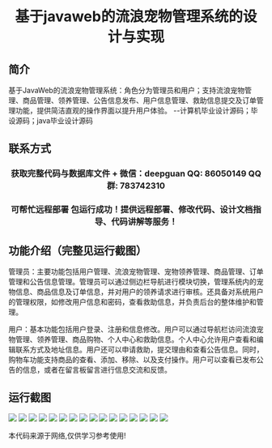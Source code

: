 <p><h1 align="center">基于javaweb的流浪宠物管理系统的设计与实现</h1></p>

## 简介
基于JavaWeb的流浪宠物管理系统：角色分为管理员和用户；支持流浪宠物管理、商品管理、领养管理、公告信息发布、用户信息管理、救助信息提交及订单管理功能，提供简洁直观的操作界面以提升用户体验。    --计算机毕业设计源码；毕设源码；java毕业设计源码


## 联系方式
<p><h3 align="center">获取完整代码与数据库文件 + 微信：deepguan QQ: 86050149 QQ群: 783742310</h3></p>
<p><h3 align="center">可帮忙远程部署 包运行成功！提供远程部署、修改代码、设计文档指导、代码讲解等服务！</h3></p>

## 功能介绍（完整见运行截图）
管理员：主要功能包括用户管理、流浪宠物管理、宠物领养管理、商品管理、订单管理和公告信息管理。管理员可以通过侧边栏导航进行模块切换，管理系统内的宠物信息、商品信息及订单信息，并对用户的领养请求进行审核。还具备对系统用户的管理权限，如修改用户信息和密码，查看救助信息，并负责后台的整体维护和管理。

用户：基本功能包括用户登录、注册和信息修改。用户可以通过导航栏访问流浪宠物管理、领养管理、商品购物、个人中心和救助信息。个人中心允许用户查看和编辑联系方式及地址信息。用户还可以申请救助，提交理由和查看公告信息。同时，购物车功能支持商品的查看、添加、移除、以及支付操作。用户可以查看已发布公告的信息，或者在留言板留言进行信息交流和反馈。


## 运行截图
![](img/001.jpg)
![](img/002.jpg)
![](img/003.jpg)
![](img/004.jpg)
![](img/005.jpg)
![](img/006.jpg)
![](img/007.jpg)
![](img/008.jpg)
![](img/009.jpg)
![](img/010.jpg)
![](img/011.jpg)
![](img/012.jpg)
![](img/013.jpg)
![](img/014.jpg)
![](img/015.jpg)
![](img/016.jpg)

<p>本代码来源于网络,仅供学习参考使用!</p>
